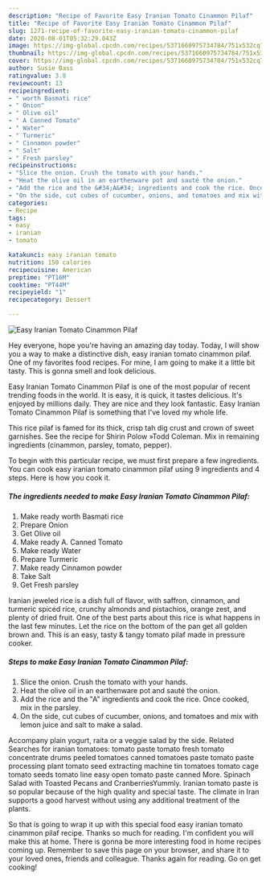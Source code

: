 ```yaml
---
description: "Recipe of Favorite Easy Iranian Tomato Cinammon Pilaf"
title: "Recipe of Favorite Easy Iranian Tomato Cinammon Pilaf"
slug: 1271-recipe-of-favorite-easy-iranian-tomato-cinammon-pilaf
date: 2020-08-01T05:32:29.043Z
image: https://img-global.cpcdn.com/recipes/5371660975734784/751x532cq70/easy-iranian-tomato-cinammon-pilaf-recipe-main-photo.jpg
thumbnail: https://img-global.cpcdn.com/recipes/5371660975734784/751x532cq70/easy-iranian-tomato-cinammon-pilaf-recipe-main-photo.jpg
cover: https://img-global.cpcdn.com/recipes/5371660975734784/751x532cq70/easy-iranian-tomato-cinammon-pilaf-recipe-main-photo.jpg
author: Susie Bass
ratingvalue: 3.8
reviewcount: 13
recipeingredient:
- " worth Basmati rice"
- " Onion"
- " Olive oil"
- " A Canned Tomato"
- " Water"
- " Turmeric"
- " Cinnamon powder"
- " Salt"
- " Fresh parsley"
recipeinstructions:
- "Slice the onion. Crush the tomato with your hands."
- "Heat the olive oil in an earthenware pot and sauté the onion."
- "Add the rice and the &#34;A&#34; ingredients and cook the rice. Once cooked, mix in the parsley."
- "On the side, cut cubes of cucumber, onions, and tomatoes and mix with lemon juice and salt to make a salad."
categories:
- Recipe
tags:
- easy
- iranian
- tomato

katakunci: easy iranian tomato 
nutrition: 150 calories
recipecuisine: American
preptime: "PT16M"
cooktime: "PT44M"
recipeyield: "1"
recipecategory: Dessert

---
```



![Easy Iranian Tomato Cinammon Pilaf](https://img-global.cpcdn.com/recipes/5371660975734784/751x532cq70/easy-iranian-tomato-cinammon-pilaf-recipe-main-photo.jpg)

Hey everyone, hope you're having an amazing day today. Today, I will show you a way to make a distinctive dish, easy iranian tomato cinammon pilaf. One of my favorites food recipes. For mine, I am going to make it a little bit tasty. This is gonna smell and look delicious.

Easy Iranian Tomato Cinammon Pilaf is one of the most popular of recent trending foods in the world. It is easy, it is quick, it tastes delicious. It's enjoyed by millions daily. They are nice and they look fantastic. Easy Iranian Tomato Cinammon Pilaf is something that I've loved my whole life.

This rice pilaf is famed for its thick, crisp tah dig crust and crown of sweet garnishes. See the recipe for Shirin Polow »Todd Coleman. Mix in remaining ingredients (cinammon, parsley, tomato, pepper).


To begin with this particular recipe, we must first prepare a few ingredients. You can cook easy iranian tomato cinammon pilaf using 9 ingredients and 4 steps. Here is how you cook it.

<!--inarticleads1-->

##### The ingredients needed to make Easy Iranian Tomato Cinammon Pilaf:

1. Make ready  worth Basmati rice
1. Prepare  Onion
1. Get  Olive oil
1. Make ready  A. Canned Tomato
1. Make ready  Water
1. Prepare  Turmeric
1. Make ready  Cinnamon powder
1. Take  Salt
1. Get  Fresh parsley


Iranian jeweled rice is a dish full of flavor, with saffron, cinnamon, and turmeric spiced rice, crunchy almonds and pistachios, orange zest, and plenty of dried fruit. One of the best parts about this rice is what happens in the last few minutes. Let the rice on the bottom of the pan get all golden brown and. This is an easy, tasty &amp; tangy tomato pilaf made in pressure cooker. 

<!--inarticleads2-->

##### Steps to make Easy Iranian Tomato Cinammon Pilaf:

1. Slice the onion. Crush the tomato with your hands.
1. Heat the olive oil in an earthenware pot and sauté the onion.
1. Add the rice and the &#34;A&#34; ingredients and cook the rice. Once cooked, mix in the parsley.
1. On the side, cut cubes of cucumber, onions, and tomatoes and mix with lemon juice and salt to make a salad.


Accompany plain yogurt, raita or a veggie salad by the side. Related Searches for iranian tomatoes: tomato paste tomato fresh tomato concentrate drums peeled tomatoes canned tomatoes paste tomato paste processing plant tomato seed extracting machine tin tomatoes tomato cage tomato seeds tomato line easy open tomato paste canned More. Spinach Salad with Toasted Pecans and CranberriesYummly. Iranian tomato paste is so popular because of the high quality and special taste. The climate in Iran supports a good harvest without using any additional treatment of the plants. 

So that is going to wrap it up with this special food easy iranian tomato cinammon pilaf recipe. Thanks so much for reading. I'm confident you will make this at home. There is gonna be more interesting food in home recipes coming up. Remember to save this page on your browser, and share it to your loved ones, friends and colleague. Thanks again for reading. Go on get cooking!
